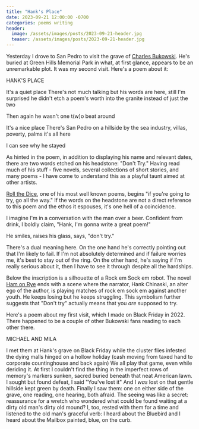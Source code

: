 ```yaml
---
title: "Hank's Place"
date: 2023-09-21 12:00:00 -0700
categories: poems writing
header:
  image: /assets/images/posts/2023-09-21-header.jpg
  teaser: /assets/images/posts/2023-09-21-header.jpg
---
```


Yesterday I drove to San Pedro to visit the grave of [Charles Bukowski](https://en.wikipedia.org/wiki/Charles_Bukowski). He's buried at Green Hills Memorial Park in what, at first glance, appears to be an unremarkable plot. It was my second visit. Here's a poem about it:

<div class="poem">HANK'S PLACE

It's a quiet place
There's not much talking
but his words are here, still
I'm surprised he didn't etch
a poem's worth
into the granite
instead of just the two

Then again he wasn't one t(w)o
beat around

It's a nice place
There's San Pedro
on a hillside by the sea
industry, villas, poverty, palms
it's all here

I can see why he stayed</div>

As hinted in the poem, in addition to displaying his name and relevant dates, there are two words etched on his headstone: "Don't Try." Having read much of his stuff - five novels, several collections of short stories, and many poems - I have come to understand this as a playful taunt aimed at other artists.

[Roll the Dice](https://hellopoetry.com/poem/68266/roll-the-dice/), one of his most well known poems, begins "if you're going to try, go all the way." If the words on the headstone are not a direct reference to this poem and the ethos it espouses, it's one hell of a coincidence.

I imagine I'm in a conversation with the man over a beer. Confident from drink, I boldly claim, "Hank, I'm gonna write a great poem!"

He smiles, raises his glass, says, "don't try."

There's a dual meaning here. On the one hand he's correctly pointing out that I'm likely to fail. If I'm not absolutely determined and if failure worries me, it's best to stay out of the ring. On the other hand, he's saying if I'm really serious about it, then I have to see it through despite all the hardships.

Below the inscription is a silhouette of a Rock em Sock em robot. The novel [Ham on Rye](https://en.wikipedia.org/wiki/Ham_on_Rye) ends with a scene where the narrator, Hank Chinaski, an alter ego of the author, is playing matches of rock em sock em against another youth. He keeps losing but he keeps struggling. This symbolism further suggests that "Don't try" actually means that you _are_ supposed to try.

Here's a poem about my first visit, which I made on Black Friday in 2022. There happened to be a couple of other Bukowski fans reading to each other there.

<div class="poem">MICHAEL AND MILA

I met them at Hank's grave
on Black Friday
while the cluster flies infested the
dying malls
hinged on a hollow holiday
(cash moving from taxed hand to corporate countinghouse
and back again)
We all play that game, even while
deriding it.
At first I couldn't find the thing
in the imperfect rows of memory's markers
sunken, sacred
buried beneath that neat American lawn.
I sought but found defeat, I said
"You've lost it"
And I <i>was</i> lost
on that gentle hillside kept green by death.
Finally I saw them:
one on either side of the grave,
one reading, one hearing, both afraid.
The seeing was like a secret:
reassurance for a wretch
who wondered what could be found
waiting
at a dirty old man's dirty old mound?
I, too, rested with them for a time and
listened to the old man's graceful verb:
I heard about the Bluebird
and I heard about the Mailbox
painted, blue, on the curb.</div>
